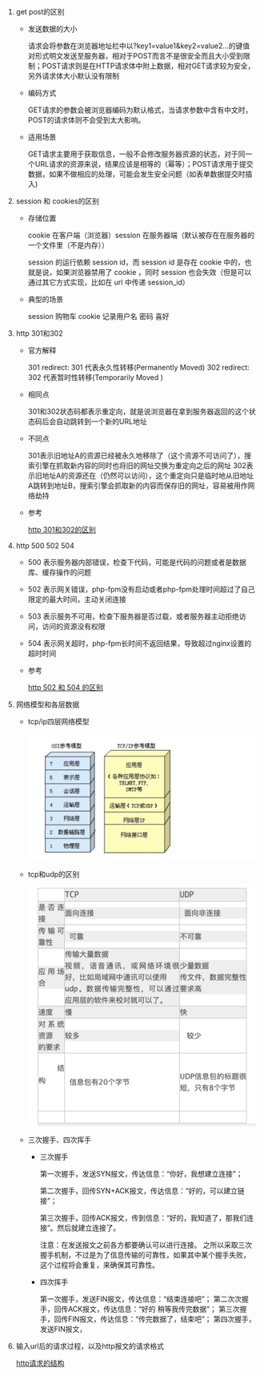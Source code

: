 1. get post的区别

   - 发送数据的大小

     请求会将参数在浏览器地址栏中以?key1=value1&key2=value2...的键值对形式明文发送至服务器，相对于POST而言不是很安全而且大小受到限制；POST请求则是在HTTP请求体中附上数据，相对GET请求较为安全，另外请求体大小默认没有限制

   - 编码方式

     GET请求的参数会被浏览器编码为默认格式，当请求参数中含有中文时，POST的请求体则不会受到太大影响。

   - 适用场景

     GET请求主要用于获取信息，一般不会修改服务器资源的状态，对于同一个URL请求的资源来说，结果应该是相等的（幂等）；POST请求用于提交数据，如果不做相应的处理，可能会发生安全问题（如表单数据提交时插入)

     

2. session  和 cookies的区别

   - 存储位置 

     cookie 在客户端（浏览器）session 在服务器端（默认被存在在服务器的一个文件里（不是内存））

     session 的运行依赖 session id，而 session id 是存在 cookie 中的，也就是说，如果浏览器禁用了 cookie ，同时 session 也会失效（但是可以通过其它方式实现，比如在 url 中传递 session_id） 

   - 典型的场景

     session 购物车    cookie   记录用户名 密码  喜好

     

3. http 301和302

   - 官方解释

     301 redirect: 301 代表永久性转移(Permanently Moved)
     302 redirect: 302 代表暂时性转移(Temporarily Moved )

   - 相同点

     301和302状态码都表示重定向，就是说浏览器在拿到服务器返回的这个状态码后会自动跳转到一个新的URL地址

   - 不同点

     301表示旧地址A的资源已经被永久地移除了（这个资源不可访问了），搜索引擎在抓取新内容的同时也将旧的网址交换为重定向之后的网址
     302表示旧地址A的资源还在（仍然可以访问），这个重定向只是临时地从旧地址A跳转到地址B，搜索引擎会抓取新的内容而保存旧的网址，容易被用作网络劫持

   - 参考

     [http 301和302的区别](https://www.cnblogs.com/lanqiu5ge/p/9457074.html)

     

4. http 500 502 504

   - 500 表示服务器内部错误，检查下代码，可能是代码的问题或者是数据库、缓存操作的问题

   - 502 表示网关错误，php-fpm没有启动或者php-fpm处理时间超过了自己限定的最大时间，主动关闭连接

   - 503 表示服务不可用，检查下服务器是否过载，或者服务器主动拒绝访问，访问的资源没有权限

   - 504 表示网关超时，php-fpm长时间不返回结果，导致超过nginx设置的超时时间

   - 参考

     [http 502 和 504 的区别](https://blog.csdn.net/qq_32792365/article/details/85233583)



5. 网络模型和各层数据

   - tcp/ip四层网络模型

     ![avatar](Public/img/net1.jpg)

   - tcp和udp的区别

     ![avatar](Public/img/net2.jpg)

   - 三次握手、四次挥手

     - 三次握手

       第一次握手，发送SYN报文，传达信息：“你好，我想建立连接”；

       第二次握手，回传SYN+ACK报文，传达信息：“好的，可以建立链接”；

       第三次握手，回传ACK报文，传到信息：“好的，我知道了，那我们连接”。然后就建立连接了。

       注意：在发送报文之前各方都要确认可以进行连接。
       之所以采取三次握手机制，不过是为了信息传输的可靠性，如果其中某个握手失败，这个过程将会重复，来确保其可靠性。

     - 四次挥手

       第一次握手，发送FIN报文，传达信息：“结束连接吧”；
       第二次次握手，回传ACK报文，传达信息：“好的 稍等我传完数据”；
       第三次握手，回传FIN报文，传达信息：“传完数据了，结束吧”；
       第四次握手，发送FIN报文，

6. 输入url后的请求过程，以及http报文的请求格式

   [http请求的结构](https://note.youdao.com/s/Cgc3xx19)

